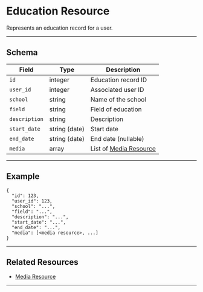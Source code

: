 # Education Resource

Represents an education record for a user.


---

## Schema
| Field         | Type            | Description                                 |
|---------------|-----------------|---------------------------------------------|
| `id`          | integer         | Education record ID                         |
| `user_id`     | integer         | Associated user ID                          |
| `school`      | string          | Name of the school                          |
| `field`       | string          | Field of education                          |
| `description` | string          | Description                                 |
| `start_date`  | string (date)   | Start date                                  |
| `end_date`    | string (date)   | End date (nullable)                         |
| `media`       | array           | List of [Media Resource](../../media/media_resource.md) |

---

## Example
```
{
  "id": 123,
  "user_id": 123,
  "school": "...",
  "field": "...",
  "description": "...",
  "start_date": "...",
  "end_date": "...",
  "media": [<media resource>, ...]
}
```

---

## Related Resources
- [Media Resource](../../media/media_resource.md)

---
